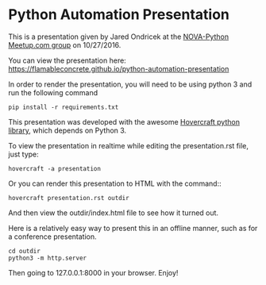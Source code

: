 # Python Automation Presentation

This is a presentation given by Jared Ondricek at the [NOVA-Python Meetup.com group][1]
on 10/27/2016.

You can view the presentation here: https://flamableconcrete.github.io/python-automation-presentation

In order to render the presentation, you will need to be using python 3 and
run the following command

```
pip install -r requirements.txt
```

This presentation was developed with the awesome [Hovercraft python library][2], which depends on Python 3.

To view the presentation in realtime while editing the presentation.rst file, just type:

```
hovercraft -a presentation
```

Or you can render this presentation to HTML with the command::

```
hovercraft presentation.rst outdir
```

And then view the outdir/index.html file to see how it turned out.

Here is a relatively easy way to present this in an offline manner,
such as for a conference presentation.

```
cd outdir
python3 -m http.server
```

Then going to 127.0.0.1:8000 in your browser. Enjoy!

[1]: https://www.meetup.com/NOVA-Python/events/234970214/
[2]: https://github.com/regebro/hovercraft
